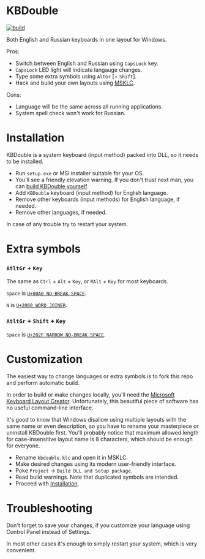 # KBDouble

[![build](https://ci.appveyor.com/api/projects/status/github/chge/kbdouble?branch=master&svg=true)](https://ci.appveyor.com/project/chge/kbdouble)

Both English and Russian keyboards in one layout for Windows.

Pros:
* Switch between English and Russian using `CapsLock` key.
* `CapsLock` LED light will indicate langauge changes.
* Type some extra symbols using `AltGr` [+ `Shift`].
* Hack and build your own layouts using [MSKLC](https://www.microsoft.com/en-us/download/details.aspx?id=22339).

Cons:
* Language will be the same across all running applications.
* System spell check won't work for Russian.

# Installation

KBDouble is a system keyboard (input method) packed into DLL, so it needs to be installed.

* Run `setup.exe` or MSI installer suitable for your OS.
* You'll see a friendly elevation warning. If you don't trust next man, you can [build KBDouble yourself](#customization).
* Add `KBDouble` keyboard (input method) for English language.
* Remove other keyboards (input methods) for English language, if needed.
* Remove other languages, if needed.

In case of any trouble try to restart your system.

# Extra symbols

### `AtltGr` + `Key`

The same as `Ctrl` + `Alt` + `Key`, or `RAlt` + `Key` for most keyboards.

`Space` is [`U+00A0 NO-BREAK SPACE`](https://en.wikipedia.org/wiki/Non-breaking_space).

`N` is [`U+2060 WORD JOINER`](https://en.wikipedia.org/wiki/Word_joiner).

### `AtltGr` + `Shift` + `Key`

`Space` is [`U+202F NARROW NO-BREAK SPACE`](https://en.wikipedia.org/wiki/Thin_space).

# Customization

The easiest way to change languages or extra symbols is to fork this repo and perform automatic build.

In order to build or make changes locally, you'll need the [Microsoft Keyboard Layout Creator](https://www.microsoft.com/en-us/download/details.aspx?id=22339). Unfortunately, this beautiful piece of software has no useful command-line interface.

It's good to know that Windows disallow using multiple layouts with the same name or even description, so you have to rename your masterpiece or uninstall KBDouble first. You'll probably notice that maximum allowed length for case-insensitive layout name is 8 characters, which should be enough for everyone.

* Rename `kbdouble.klc` and open it in MSKLC.
* Make desired changes using its modern user-friendly interface.
* Poke `Project` → `Build DLL and Setup package`.
* Read build warnings. Note that duplicated symbols are intended.
* Proceed with [Installation](#installation).

# Troubleshooting

Don't forget to save your changes, if you customize your language using Control Panel instead of Settings.

In most other cases it's enough to simply restart your system, which is very convenient.
